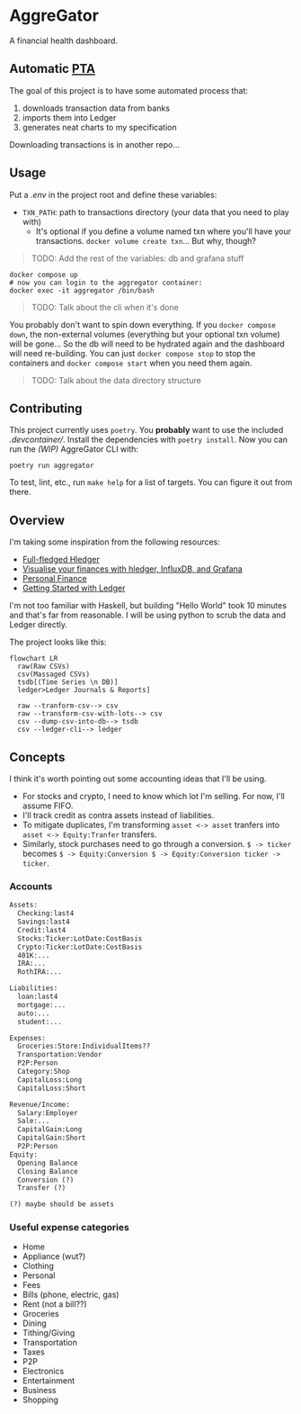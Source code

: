 # AggreGator

A financial health dashboard.

## Automatic [PTA](https://plaintextaccounting.org/)

The goal of this project is to have some automated process that:

1. downloads transaction data from banks
1. imports them into Ledger
1. generates neat charts to my specification

Downloading transactions is in another repo...

## Usage

Put a _.env_ in the project root and define these variables:

- `TXN_PATH`: path to transactions directory (your data that you need to play with)
  - It's optional if you define a volume named txn where you'll have your transactions. `docker volume create txn`... But why, though?

> TODO: Add the rest of the variables: db and grafana stuff

```shell
docker compose up
# now you can login to the aggregator container:
docker exec -it aggregator /bin/bash
```

> TODO: Talk about the cli when it's done

You probably don't want to spin down everything. If you `docker compose down`, the non-external volumes (everything but your optional txn volume) will be gone...
So the db will need to be hydrated again and the dashboard will need re-building.
You can just `docker compose stop` to stop the containers and `docker compose start` when you need them again.

> TODO: Talk about the data directory structure

## Contributing

This project currently uses `poetry`. You **probably** want to use the included _.devcontainer/_.
Install the dependencies with `poetry install`. Now you can run the _(WIP)_ AggreGator CLI with:

```shell
poetry run aggregator
```

To test, lint, etc., run `make help` for a list of targets. You can figure it out from there.

## Overview

I'm taking some inspiration from the following resources:

- [Full-fledged Hledger](https://github.com/adept/full-fledged-hledger/wiki)
- [Visualise your finances with hledger, InfluxDB, and Grafana](https://memo.barrucadu.co.uk/hledger-influxdb-grafana.html)
- [Personal Finance](https://memo.barrucadu.co.uk/personal-finance.html)
- [Getting Started with Ledger](https://rolfschr.github.io/gswl-book/latest.html)

I'm not too familiar with Haskell, but building "Hello World" took 10 minutes and that's far from reasonable.
I will be using python to scrub the data and Ledger directly.

The project looks like this:

```mermaid
flowchart LR
  raw(Raw CSVs)
  csv(Massaged CSVs)
  tsdb[(Time Series \n DB)]
  ledger>Ledger Journals & Reports]

  raw --tranform-csv--> csv
  raw --transform-csv-with-lots--> csv
  csv --dump-csv-into-db--> tsdb
  csv --ledger-cli--> ledger
```

## Concepts

I think it's worth pointing out some accounting ideas that I'll be using.

- For stocks and crypto, I need to know which lot I'm selling. For now, I'll assume FIFO.
- I'll track credit as contra assets instead of liabilities.
- To mitigate duplicates, I'm transforming `asset <-> asset` tranfers into `asset <-> Equity:Tranfer` transfers.
- Similarly, stock purchases need to go through a conversion. `$ -> ticker` becomes `$ -> Equity:Conversion $ -> Equity:Conversion ticker -> ticker`.

### Accounts

```txt
Assets:
  Checking:last4
  Savings:last4
  Credit:last4
  Stocks:Ticker:LotDate:CostBasis
  Crypto:Ticker:LotDate:CostBasis
  401K:...
  IRA:...
  RothIRA:...

Liabilities:
  loan:last4
  mortgage:...
  auto:...
  student:...

Expenses:
  Groceries:Store:IndividualItems??
  Transportation:Vendor
  P2P:Person
  Category:Shop
  CapitalLoss:Long
  CapitalLoss:Short

Revenue/Income:
  Salary:Employer
  Sale:...
  CapitalGain:Long
  CapitalGain:Short
  P2P:Person
Equity:
  Opening Balance
  Closing Balance
  Conversion (?)
  Transfer (?)

(?) maybe should be assets
```

### Useful expense categories

- Home
- Appliance (wut?)
- Clothing
- Personal
- Fees
- Bills (phone, electric, gas)
- Rent (not a bill??)
- Groceries
- Dining
- Tithing/Giving
- Transportation
- Taxes
- P2P
- Electronics
- Entertainment
- Business
- Shopping
